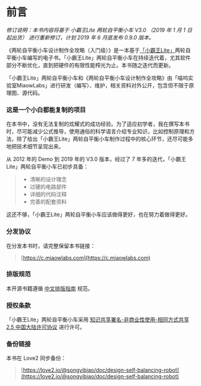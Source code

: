 # 前言

*修订说明：本书内容将基于 小霸王Lite 两轮自平衡小车 V3.0 （2019 年 1 月 1 日起出货） 进行重新修订，计划 2019 年 6 月底发布 0.9.0 版本。*

《两轮自平衡小车设计制作全攻略（入门级）》是一本基于[「小霸王Lite」](https://item.taobao.com/item.htm?spm=a230r.1.14.136.1533989fV7kj6a&id=568694879642&ns=1&abbucket=14#detail)两轮自平衡小车编写的电子书。「小霸王Lite」两轮自平衡小车在持续迭代着，尤其软件部分不断优化，直到把硬件的有限性能榨光为止。本书随之迭代而更新。

「小霸王Lite」两轮自平衡小车和《两轮自平衡小车设计制作全攻略》由「喵呜实验室MiaowLabs」进行研发（编写）、维护，相关资料对外公开，包含但不限于原理图、源代码。

### 这是一个小白都能复制的项目

在本书中，没有无法复制的炫耀式的成功经验。为了适应初学者，我在撰写本书时，尽可能减少公式推导，使用通俗的科学语言介绍专业知识，比如控制原理和方法，除了给出「小霸王Lite」两轮自平衡小车制作过程中的核心环节，还尽可能多地把技术细节呈现出来。

从 2012 年的 Demo 到 2019 年的 V3.0 版本，经过了 7 年多的迭代，「小霸王Lite」两轮自平衡小车已初步具备：

>+ 清晰的设计理念
>+ 过硬的电路部件
>+ 详细的代码注释
>+ 完善的配套资料

这还不够，「小霸王Lite」两轮自平衡小车应该做得更好，也在努力着做得更好。

### 分发协议

在分发本书时，请完整保留本书链接：

> [https://c.miaowlabs.com](https://c.miaowlabs.com)

### 排版规范

本开源书籍遵循 [中文排版指南](https://github.com/mzlogin/chinese-copywriting-guidelines) 规范。

### 授权条款

「小霸王Lite」两轮自平衡小车采用 [知识共享署名-非商业性使用-相同方式共享 2.5 中国大陆许可协议](https://creativecommons.org/licenses/by-nc-sa/2.5/cn/) 进行许可。

### 备份链接

本书在 Love2 同步备份：

> [https://love2.io/@songyibiao/doc/design-self-balancing-robot](https://love2.io/@songyibiao/doc/design-self-balancing-robot)

